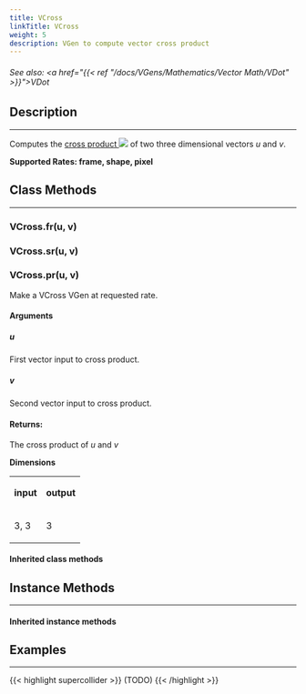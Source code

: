 ```yaml
---
title: VCross
linkTitle: VCross
weight: 5
description: VGen to compute vector cross product
---
```

<!-- generated file, please edit the original .schelp file(in the Scintillator repository) and then run schelpToMarkDown.scdscript to regenerate. -->
###### See also: <a href="{{< ref "/docs/VGens/Mathematics/Vector Math/VDot" >}}">VDot</a> 



## Description
---



Computes the <a href="https://en.wikipedia.org/wiki/Cross_product">cross product <img src="/images/external-link.svg" class="one-liner"></a> of two three dimensional vectors <em>u</em> and <em>v</em>.



<strong>Supported Rates: frame, shape, pixel</strong>



## Class Methods
---



### VCross.fr(u, v)



### VCross.sr(u, v)



### VCross.pr(u, v)



Make a VCross VGen at requested rate.



#### Arguments

##### u



First vector input to cross product.



##### v



Second vector input to cross product.





#### Returns:



The cross product of <em>u</em> and <em>v</em>



<strong>Dimensions</strong>


<table>
<tr><td>

<strong>input</strong>

</td><td>

<strong>output</strong>

</td></tr>
<tr><td>

3, 3

</td><td>

3

</td></tr>

</table>


#### Inherited class methods



## Instance Methods
---



#### Inherited instance methods



## Examples
---



{{< highlight supercollider >}}
(TODO)
{{< /highlight >}}

